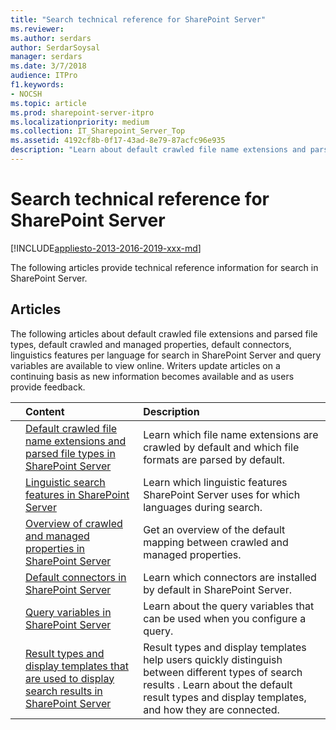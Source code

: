 ```yaml
---
title: "Search technical reference for SharePoint Server"
ms.reviewer: 
ms.author: serdars
author: SerdarSoysal
manager: serdars
ms.date: 3/7/2018
audience: ITPro
f1.keywords:
- NOCSH
ms.topic: article
ms.prod: sharepoint-server-itpro
ms.localizationpriority: medium
ms.collection: IT_Sharepoint_Server_Top
ms.assetid: 4192cf8b-0f17-43ad-8e79-87acfc96e935
description: "Learn about default crawled file name extensions and parsed file types, default crawled and managed properties, default connectors and linguistics features per language for search in SharePoint Server."
---
```


# Search technical reference for SharePoint Server

[!INCLUDE[appliesto-2013-2016-2019-xxx-md](../includes/appliesto-2013-2016-2019-xxx-md.md)]
  
The following articles provide technical reference information for search in SharePoint Server.
  
## Articles

The following articles about default crawled file extensions and parsed file types, default crawled and managed properties, default connectors, linguistics features per language for search in SharePoint Server and query variables are available to view online. Writers update articles on a continuing basis as new information becomes available and as users provide feedback.
  
||**Content**|**Description**|
|:-----|:-----|:-----|
||[Default crawled file name extensions and parsed file types in SharePoint Server](default-crawled-file-name-extensions-and-parsed-file-types.md) <br/> |Learn which file name extensions are crawled by default and which file formats are parsed by default.  <br/> |
||[Linguistic search features in SharePoint Server](linguistic-search-features.md) <br/> |Learn which linguistic features SharePoint Server uses for which languages during search.  <br/> |
||[Overview of crawled and managed properties in SharePoint Server](crawled-and-managed-properties-overview.md) <br/> |Get an overview of the default mapping between crawled and managed properties.  <br/> |
||[Default connectors in SharePoint Server](default-connectors.md) <br/> |Learn which connectors are installed by default in SharePoint Server.  <br/> |
||[Query variables in SharePoint Server](query-variables.md) <br/> |Learn about the query variables that can be used when you configure a query.  <br/> |
||[Result types and display templates that are used to display search results in SharePoint Server](result-types-and-display-templates-that-are-used-to-display-search-results.md) <br/> |Result types and display templates help users quickly distinguish between different types of search results . Learn about the default result types and display templates, and how they are connected.  <br/> |
   

